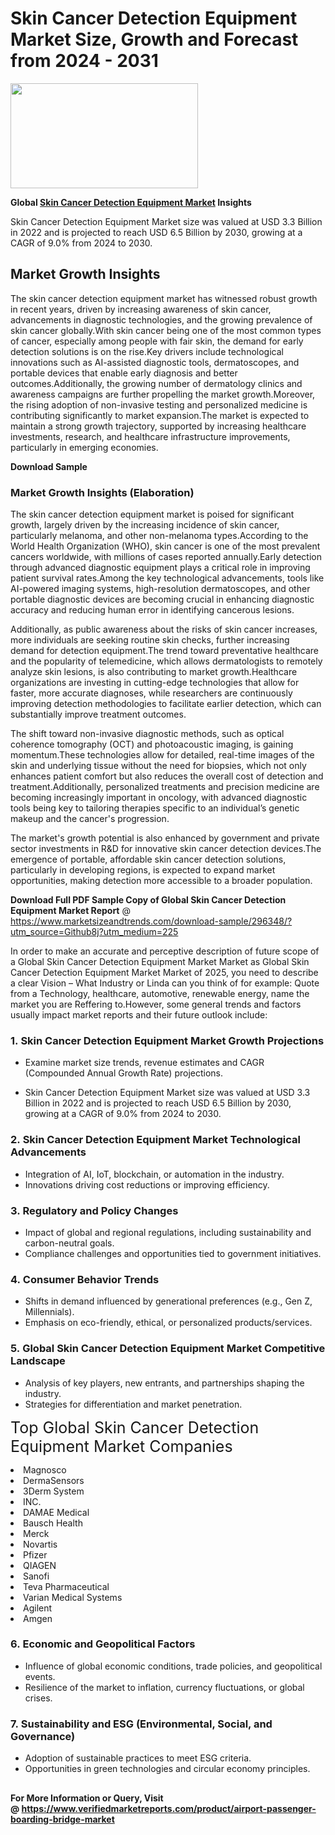<H1>Skin Cancer Detection Equipment Market Size, Growth and Forecast from 2024 - 2031</H1><img class="aligncenter size-medium wp-image-584254" src="https://thirdeyenews.in/wp-content/uploads/2024/09/Global-Market-Research-300x168.jpeg" alt="" width="300" height="168" /><p><strong>Global&nbsp;<a href="https://www.marketsizeandtrends.com/download-sample/296348/?utm_source=Github8j?utm_medium=225">Skin Cancer Detection Equipment Market</a> Insights</strong></p><p>Skin Cancer Detection Equipment Market size was valued at USD 3.3 Billion in 2022 and is projected to reach USD 6.5 Billion by 2030, growing at a CAGR of 9.0% from 2024 to 2030.</p><p><h2>Market Growth Insights</h2> <p>The skin cancer detection equipment market has witnessed robust growth in recent years, driven by increasing awareness of skin cancer, advancements in diagnostic technologies, and the growing prevalence of skin cancer globally.With skin cancer being one of the most common types of cancer, especially among people with fair skin, the demand for early detection solutions is on the rise.Key drivers include technological innovations such as AI-assisted diagnostic tools, dermatoscopes, and portable devices that enable early diagnosis and better outcomes.Additionally, the growing number of dermatology clinics and awareness campaigns are further propelling the market growth.Moreover, the rising adoption of non-invasive testing and personalized medicine is contributing significantly to market expansion.The market is expected to maintain a strong growth trajectory, supported by increasing healthcare investments, research, and healthcare infrastructure improvements, particularly in emerging economies.</p> <p><strong>Download Sample</strong></p> <h3>Market Growth Insights (Elaboration)</h3> <p>The skin cancer detection equipment market is poised for significant growth, largely driven by the increasing incidence of skin cancer, particularly melanoma, and other non-melanoma types.According to the World Health Organization (WHO), skin cancer is one of the most prevalent cancers worldwide, with millions of cases reported annually.Early detection through advanced diagnostic equipment plays a critical role in improving patient survival rates.Among the key technological advancements, tools like AI-powered imaging systems, high-resolution dermatoscopes, and other portable diagnostic devices are becoming crucial in enhancing diagnostic accuracy and reducing human error in identifying cancerous lesions.</p> <p>Additionally, as public awareness about the risks of skin cancer increases, more individuals are seeking routine skin checks, further increasing demand for detection equipment.The trend toward preventative healthcare and the popularity of telemedicine, which allows dermatologists to remotely analyze skin lesions, is also contributing to market growth.Healthcare organizations are investing in cutting-edge technologies that allow for faster, more accurate diagnoses, while researchers are continuously improving detection methodologies to facilitate earlier detection, which can substantially improve treatment outcomes.</p> <p>The shift toward non-invasive diagnostic methods, such as optical coherence tomography (OCT) and photoacoustic imaging, is gaining momentum.These technologies allow for detailed, real-time images of the skin and underlying tissue without the need for biopsies, which not only enhances patient comfort but also reduces the overall cost of detection and treatment.Additionally, personalized treatments and precision medicine are becoming increasingly important in oncology, with advanced diagnostic tools being key to tailoring therapies specific to an individual’s genetic makeup and the cancer's progression.</p> <p>The market's growth potential is also enhanced by government and private sector investments in R&D for innovative skin cancer detection devices.The emergence of portable, affordable skin cancer detection solutions, particularly in developing regions, is expected to expand market opportunities, making detection more accessible to a broader population.</p> <p><span class=""><strong>Download Full PDF Sample Copy of Global Skin Cancer Detection Equipment Market Report</strong> @ <a href="https://www.marketsizeandtrends.com/download-sample/296348/?utm_source=Github8j?utm_medium=225" target="_blank">https://www.marketsizeandtrends.com/download-sample/296348/?utm_source=Github8j?utm_medium=225</a></span></p><p>In order to make an accurate and perceptive description of future scope of a Global&nbsp;Skin Cancer Detection Equipment Market Market as Global&nbsp;Skin Cancer Detection Equipment Market Market of 2025, you need to describe a clear Vision &ndash; What Industry or Linda can you think of for example: Quote from a Technology, healthcare, automotive, renewable energy, name the market you are Reffering to.However, some general trends and factors usually impact market reports and their future outlook include:</p><h3>1.&nbsp;<strong>Skin Cancer Detection Equipment Market Growth Projections</strong></h3><ul><li>Examine market size trends, revenue estimates and CAGR (Compounded Annual Growth Rate) projections.</li><li><p>Skin Cancer Detection Equipment Market size was valued at USD 3.3 Billion in 2022 and is projected to reach USD 6.5 Billion by 2030, growing at a CAGR of 9.0% from 2024 to 2030.</p></li></ul><h3>2.&nbsp;<strong>Skin Cancer Detection Equipment Market Technological Advancements</strong></h3><ul><li>Integration of AI, IoT, blockchain, or automation in the industry.</li><li>Innovations driving cost reductions or improving efficiency.</li></ul><h3>3.&nbsp;<strong>Regulatory and Policy Changes</strong></h3><ul><li>Impact of global and regional regulations, including sustainability and carbon-neutral goals.</li><li>Compliance challenges and opportunities tied to government initiatives.</li></ul><h3>4.&nbsp;<strong>Consumer Behavior Trends</strong></h3><ul><li>Shifts in demand influenced by generational preferences (e.g., Gen Z, Millennials).</li><li>Emphasis on eco-friendly, ethical, or personalized products/services.</li></ul><h3>5.&nbsp;<strong>Global Skin Cancer Detection Equipment Market Competitive Landscape</strong></h3><ul><li>Analysis of key players, new entrants, and partnerships shaping the industry.</li><li>Strategies for differentiation and market penetration.</li></ul><p data-pm-slice="1 1 []"><span style="color: inherit; font-family: inherit; font-size: 25px;">Top Global Skin Cancer Detection Equipment Market Companies</span></p><div class="" data-test-id=""><p><li>Magnosco</li><li> DermaSensors</li><li> 3Derm System</li><li>INC.</li><li> DAMAE Medical</li><li> Bausch Health</li><li> Merck</li><li> Novartis</li><li> Pfizer</li><li> QIAGEN</li><li> Sanofi</li><li> Teva Pharmaceutical</li><li> Varian Medical Systems</li><li> Agilent</li><li> Amgen</li></p></div><h3>6.&nbsp;<strong>Economic and Geopolitical Factors</strong></h3><ul><li>Influence of global economic conditions, trade policies, and geopolitical events.</li><li>Resilience of the market to inflation, currency fluctuations, or global crises.</li></ul><h3>7.&nbsp;<strong>Sustainability and ESG (Environmental, Social, and Governance)</strong></h3><ul><li>Adoption of sustainable practices to meet ESG criteria.</li><li>Opportunities in green technologies and circular economy principles.</li></ul><h2><strong style="font-size: 14px;">For More Information or Query, Visit @&nbsp;</strong><a style="background-color: #ffffff; font-size: 14px;" href="https://www.marketsizeandtrends.com/report/skin-cancer-detection-equipment-market/" target="_blank">https://www.verifiedmarketreports.com/product/airport-passenger-boarding-bridge-market</a></h2>